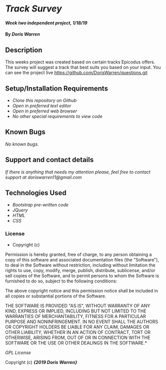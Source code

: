 # _Track Survey_

#### _Week two independent project, 1/18/19_

#### By _Doris Warren_

## Description

This weeks project was created based on certain tracks Epicodus offers. The survey will suggest a track that best suits you based on your input. You can see the project live https://github.com/DorisWarren/questions.git

## Setup/Installation Requirements

* _Clone this repository on Github_
* _Open in preferred text editor_
* _Open in preferred web browser_
* _No other special requirements to view code_

## Known Bugs
_No known bugs._

## Support and contact details

_If there is anything that needs my attention please, feel free to contact support at doriswarren11@gmail.com_


## Technologies Used

* _Bootstrap pre-written code_
* _JQuery_
* _HTML_
* _CSS_

### License
* Copyright (c) <year> <copyright holders>

 Permission is hereby granted, free of charge, to any person obtaining a copy
 of this software and associated documentation files (the "Software"), to deal
 in the Software without restriction, including without limitation the rights
 to use, copy, modify, merge, publish, distribute, sublicense, and/or sell
 copies of the Software, and to permit persons to whom the Software is
 furnished to do so, subject to the following conditions:

 The above copyright notice and this permission notice shall be included in all
 copies or substantial portions of the Software.

 THE SOFTWARE IS PROVIDED "AS IS", WITHOUT WARRANTY OF ANY KIND, EXPRESS OR
 IMPLIED, INCLUDING BUT NOT LIMITED TO THE WARRANTIES OF MERCHANTABILITY,
 FITNESS FOR A PARTICULAR PURPOSE AND NONINFRINGEMENT. IN NO EVENT SHALL THE
 AUTHORS OR COPYRIGHT HOLDERS BE LIABLE FOR ANY CLAIM, DAMAGES OR OTHER
 LIABILITY, WHETHER IN AN ACTION OF CONTRACT, TORT OR OTHERWISE, ARISING FROM,
 OUT OF OR IN CONNECTION WITH THE SOFTWARE OR THE USE OR OTHER DEALINGS IN THE
 SOFTWARE.*

*GPL License*

Copyright (c) **_{2019 Doris Warren}_**
